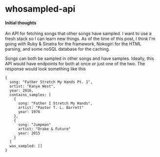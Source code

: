 # whosampled-api

#### Initial thoughts
An API for fetching songs that other songs have sampled. I want to use a fresh stack so I can learn new things. As of the time of this post, I think I'm going with Ruby & Sinatra for the framework, Nokogiri for the HTML parsing, and some noSQL database for the caching. 

Songs can both be sampled in other songs and have samples. Ideally, this API would have endpoints for both at once or just one of the two. 
The response would look something like this
```
{
  song: "Father Stretch My Hands Pt. 1",
  artist: "Kanye West",
  year: 2016,
  contains_samples: [
    {
      song: "Father I Stretch My Hands",
      artist: "Pastor T. L. Barrett"
      year: 1976
    },
    {
      song: "Jumpman"
      artist: "Drake & Future"
      year: 2015
    }
  ]
  was_sampled: []
}
```

